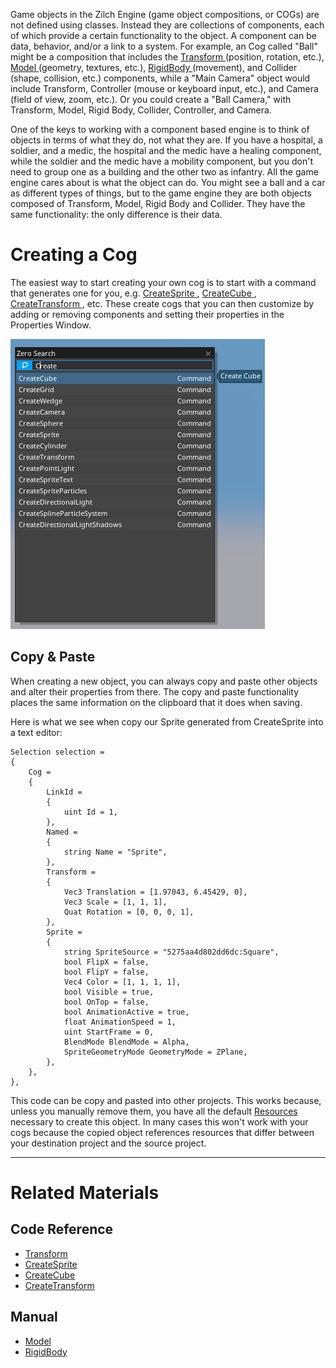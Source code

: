 Game objects in the Zilch Engine (game object compositions, or COGs) are not defined using classes. Instead they are collections of components, each of which provide a certain functionality to the object. A component can be data, behavior, and/or a link to a system. For example, an Cog called "Ball" might be a composition that includes the [ Transform  ](https://github.com/ZilchEngine/ZilchDocs/blob/master/code_reference/class_reference/transform.markdown) (position, rotation, etc.), [ Model  ](https://github.com/ZilchEngine/ZilchDocs/blob/master/zilch_editor_documentation/zilchmanual/graphics/models.markdown) (geometry, textures, etc.), [ RigidBody  ](https://github.com/ZilchEngine/ZilchDocs/blob/master/zilch_editor_documentation/zilchmanual/physics/rigidbody.markdown) (movement), and Collider (shape, collision, etc.) components, while a "Main Camera" object would include Transform, Controller (mouse or keyboard input, etc.), and Camera (field of view, zoom, etc.). Or you could create a "Ball Camera," with Transform, Model, Rigid Body, Collider, Controller, and Camera.

One of the keys to working with a component based engine is to think of objects in terms of what they do, not what they are. If you have a hospital, a soldier, and a medic, the hospital and the medic have a healing component, while the soldier and the medic have a mobility component, but you don't need to group one as a building and the other two as infantry. All the game engine cares about is what the object can do. You might see a ball and a car as different types of things, but to the game engine they are both objects composed of Transform, Model, Rigid Body and Collider. They have the same functionality: the only difference is their data.

 # Creating a Cog


The easiest way to start creating your own cog is to start with a command that generates one for you, e.g. [ CreateSprite ](https://github.com/ZilchEngine/ZilchDocs/blob/master/code_reference/command_reference.markdown#createsprite), [ CreateCube ](https://github.com/ZilchEngine/ZilchDocs/blob/master/code_reference/command_reference.markdown#createcube), [ CreateTransform ](https://github.com/ZilchEngine/ZilchDocs/blob/master/code_reference/command_reference.markdown#createtransform), etc. These create cogs that you can then customize by adding or removing components and setting their properties in the Properties Window.


![image](https://raw.githubusercontent.com/ZilchEngine/ZilchFiles/master/doc_files/47151.png)


 ## Copy & Paste


When creating a new object, you can always copy and paste other objects and alter their properties from there. The copy and paste functionality places the same information on the clipboard that it does when saving.

Here is what we see when copy our Sprite generated from CreateSprite into a text editor:

```
Selection selection = 
{
	Cog = 
	{
		LinkId = 
		{
			uint Id = 1,
		},
		Named = 
		{
			string Name = "Sprite",
		},
		Transform = 
		{
			Vec3 Translation = [1.97043, 6.45429, 0],
			Vec3 Scale = [1, 1, 1],
			Quat Rotation = [0, 0, 0, 1],
		},
		Sprite = 
		{
			string SpriteSource = "5275aa4d802dd6dc:Square",
			bool FlipX = false,
			bool FlipY = false,
			Vec4 Color = [1, 1, 1, 1],
			bool Visible = true,
			bool OnTop = false,
			bool AnimationActive = true,
			float AnimationSpeed = 1,
			uint StartFrame = 0,
			BlendMode BlendMode = Alpha,
			SpriteGeometryMode GeometryMode = ZPlane,
		},
	},
},

```


This code can be copy and pasted into other projects. This works because, unless you manually remove them, you have all the default [Resources](https://github.com/ZilchEngine/ZilchDocs/blob/master/zilch_editor_documentation/zilchmanual/architecture/resources.markdown) necessary to create this object. In many cases this won't work with your cogs because the copied object references resources that differ between your destination project and the source project.

---

 # Related Materials
 ## Code Reference
 - [ Transform  ](https://github.com/ZilchEngine/ZilchDocs/blob/master/code_reference/class_reference/transform.markdown)
 - [ CreateSprite ](https://github.com/ZilchEngine/ZilchDocs/blob/master/code_reference/command_reference.markdown#createsprite)
 - [ CreateCube ](https://github.com/ZilchEngine/ZilchDocs/blob/master/code_reference/command_reference.markdown#createcube)
 - [ CreateTransform ](https://github.com/ZilchEngine/ZilchDocs/blob/master/code_reference/command_reference.markdown#createtransform)

 ## Manual
 - [ Model  ](https://github.com/ZilchEngine/ZilchDocs/blob/master/zilch_editor_documentation/zilchmanual/graphics/models.markdown)
 - [ RigidBody  ](https://github.com/ZilchEngine/ZilchDocs/blob/master/zilch_editor_documentation/zilchmanual/physics/rigidbody.markdown) 

 